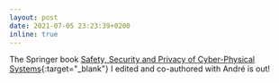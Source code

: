 ```yaml
---
layout: post
date: 2021-07-05 23:23:39+0200
inline: true
---
```


The Springer book [Safety, Security and Privacy of Cyber-Physical Systems](https://www.springer.com/gp/book/9783030650476){:target="\_blank"} I edited and co-authored with André is out!
